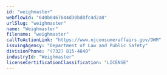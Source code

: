 ```yaml
---
id: "weighmaster"
webflowId: "640b8467644d30bd8fc4d2a8"
urlSlug: "weighmaster"
name: "Weighmaster"
filename: "weighmaster"
callToActionLink: "https://www.njconsumeraffairs.gov/OWM"
issuingAgency: "Department of Law and Public Safety"
divisionPhone: "(732) 815-4840"
industryId: "Weighmaster"
licenseCertificationClassification: "LICENSE"
---
```

